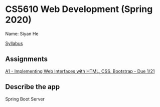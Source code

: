 # CS5610 Web Development (Spring 2020)
Name: Siyan He

[Syllabus](https://docs.google.com/document/d/1Qm_SqhHK5fYGm84xIUVbJJ2zLH6GWgaAD3hf_NVX1ZQ/edit?usp=sharing)

## Assignments
[A1 - Implementing Web Interfaces with HTML, CSS, Bootstrap - Due 1/21](https://docs.google.com/document/d/1BWKOyq9agNMsd2n_c3XShuR5T5yVXKSpsFQk9uS1M_Y/edit?usp=sharing)

## Describe the app
Spring Boot Server
